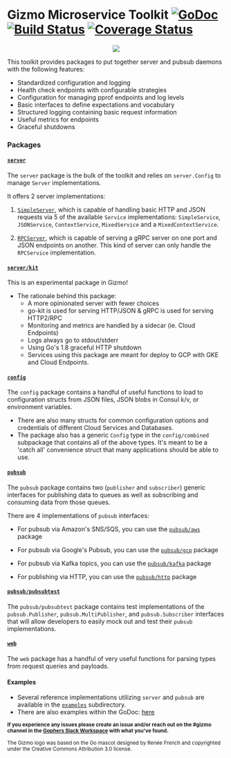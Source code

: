 # Gizmo Microservice Toolkit [![GoDoc](https://godoc.org/github.com/gizmo/gizmo?status.svg)](https://godoc.org/github.com/nytimes/gizmo) [![Build Status](https://travis-ci.org/nytimes/gizmo.svg?branch=master)](https://travis-ci.org/nytimes/gizmo) [![Coverage Status](https://coveralls.io/repos/nytimes/gizmo/badge.svg?branch=master&service=github)](https://coveralls.io/github/nytimes/gizmo?branch=master)

<p align="center">
  <img src="http://graphics8.nytimes.com/images/blogs/open/2015/gizmo.png"/>
</p>

This toolkit provides packages to put together server and pubsub daemons with the following features:

* Standardized configuration and logging
* Health check endpoints with configurable strategies
* Configuration for managing pprof endpoints and log levels
* Basic interfaces to define expectations and vocabulary
* Structured logging containing basic request information
* Useful metrics for endpoints
* Graceful shutdowns

### Packages

#### [`server`](https://godoc.org/github.com/nytimes/gizmo/server)

The `server` package is the bulk of the toolkit and relies on `server.Config` to manage `Server` implementations.

It offers 2 server implementations:

1. [`SimpleServer`](https://godoc.org/github.com/nytimes/gizmo/server#SimpleServer), which is capable of handling basic HTTP and JSON requests via 5 of the available `Service` implementations: `SimpleService`, `JSONService`, `ContextService`, `MixedService` and a `MixedContextService`.

2. [`RPCServer`](https://godoc.org/github.com/nytimes/gizmo/server#RPCServer), which is capable of serving a gRPC server on one port and JSON endpoints on another. This kind of server can only handle the `RPCService` implementation.


#### [`server/kit`](https://godoc.org/github.com/nytimes/gizmo/server/kit)

This is an experimental package in Gizmo!

* The rationale behind this package:
    * A more opinionated server with fewer choices
    * go-kit is used for serving HTTP/JSON & gRPC is used for serving HTTP2/RPC
    * Monitoring and metrics are handled by a sidecar (ie. Cloud Endpoints)
    * Logs always go to stdout/stderr
    * Using Go's 1.8 graceful HTTP shutdown
    * Services using this package are meant for deploy to GCP with GKE and Cloud Endpoints.


#### [`config`](https://godoc.org/github.com/nytimes/gizmo/config)

The `config` package contains a handful of useful functions to load to configuration structs from JSON files, JSON blobs in Consul k/v, or environment variables.

* There are also many structs for common configuration options and credentials of different Cloud Services and Databases.
* The package also has a generic `Config` type in the `config/combined` subpackage that contains all of the above types. It's meant to be a 'catch all' convenience struct that many applications should be able to use.

#### [`pubsub`](https://godoc.org/github.com/nytimes/gizmo/pubsub)
 
The `pubsub` package contains two (`publisher` and `subscriber`) generic interfaces for publishing data to queues as well as subscribing and consuming data from those queues.

There are 4 implementations of `pubsub` interfaces:

* For pubsub via Amazon's SNS/SQS, you can use the [`pubsub/aws`](https://godoc.org/github.com/nytimes/gizmo/pubsub/aws) package

* For pubsub via Google's Pubsub, you can use the [`pubsub/gcp`](https://godoc.org/github.com/nytimes/gizmo/pubsub/gcp) package

* For pubsub via Kafka topics, you can use the [`pubsub/kafka`](https://godoc.org/github.com/nytimes/gizmo/pubsub/kafka) package

* For publishing via HTTP, you can use the [`pubsub/http`](https://godoc.org/github.com/nytimes/gizmo/pubsub/http) package



#### [`pubsub/pubsubtest`](https://godoc.org/github.com/nytimes/gizmo/pubsub/pubsubtest)

The `pubsub/pubsubtest` package contains test implementations of the `pubsub.Publisher`, `pubsub.MultiPublisher`, and `pubsub.Subscriber` interfaces that will allow developers to easily mock out and test their `pubsub` implementations.

#### [`web`](https://godoc.org/github.com/nytimes/gizmo/web)

The `web` package has a handful of very useful functions for parsing types from request queries and payloads.

#### Examples

* Several reference implementations utilizing `server` and `pubsub` are available in the [`examples`](https://github.com/nytimes/gizmo/tree/master/examples) subdirectory.
* There are also examples within the GoDoc: [here](https://godoc.org/github.com/nytimes/gizmo/examples)

<sub><strong>If you experience any issues please create an issue and/or reach out on the #gizmo channel in the [Gophers Slack Workspace](https://invite.slack.golangbridge.org) with what you've found.</strong></sub>

<sub>The Gizmo logo was based on the Go mascot designed by Renée French and copyrighted under the Creative Commons Attribution 3.0 license.</sub>
